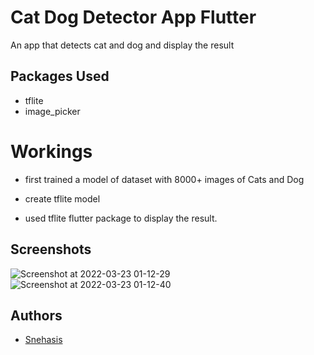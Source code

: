 
# Cat Dog Detector App Flutter

An app that detects cat and dog and display the result

## Packages Used 

- tflite
- image_picker

# Workings 
- first trained a model of dataset with 8000+ images of Cats and Dog

- create tflite model
- used tflite flutter package to display the result.



## Screenshots
![Screenshot at 2022-03-23 01-12-29](https://user-images.githubusercontent.com/96995340/159501674-ac6849fd-9214-4d08-9774-e8e91bf46300.png)
![Screenshot at 2022-03-23 01-12-40](https://user-images.githubusercontent.com/96995340/159501962-3d06d024-abe7-41ae-80a5-0a932de01075.png)





## Authors

- [Snehasis](https://www.github.com/snehasis4321)

